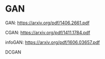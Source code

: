 # GAN
GAN: https://arxiv.org/pdf/1406.2661.pdf  

CGAN: https://arxiv.org/pdf/1411.1784.pdf  

infoGAN: https://arxiv.org/pdf/1606.03657.pdf

DCGAN  
